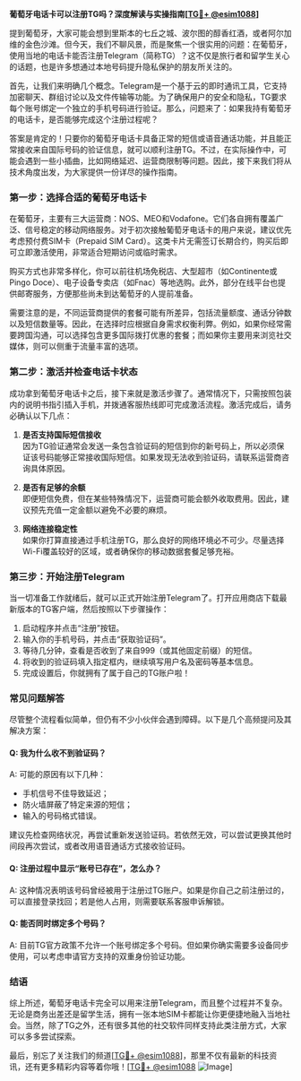 **葡萄牙电话卡可以注册TG吗？深度解读与实操指南[[TG💪+ @esim1088](https://t.me/s/esim1088)]**

提到葡萄牙，大家可能会想到里斯本的七丘之城、波尔图的醇香红酒，或者阿尔加维的金色沙滩。但今天，我们不聊风景，而是聚焦一个很实用的问题：在葡萄牙，使用当地的电话卡能否注册Telegram（简称TG）？这不仅是旅行者和留学生关心的话题，也是许多想通过本地号码提升隐私保护的朋友所关注的。

首先，让我们来明确几个概念。Telegram是一个基于云的即时通讯工具，它支持加密聊天、群组讨论以及文件传输等功能。为了确保用户的安全和隐私，TG要求每个账号绑定一个独立的手机号码进行验证。那么，问题来了：如果我持有葡萄牙的电话卡，是否能够完成这个注册过程呢？

答案是肯定的！只要你的葡萄牙电话卡具备正常的短信或语音通话功能，并且能正常接收来自国际号码的验证信息，就可以顺利注册TG。不过，在实际操作中，可能会遇到一些小插曲，比如网络延迟、运营商限制等问题。因此，接下来我们将从技术角度出发，为大家提供一份详尽的操作指南。

### **第一步：选择合适的葡萄牙电话卡**

在葡萄牙，主要有三大运营商：NOS、MEO和Vodafone。它们各自拥有覆盖广泛、信号稳定的移动网络服务。对于初次接触葡萄牙电话卡的用户来说，建议优先考虑预付费SIM卡（Prepaid SIM Card）。这类卡片无需签订长期合约，购买后即可立即激活使用，非常适合短期访问或临时需求。

购买方式也非常多样化，你可以前往机场免税店、大型超市（如Continente或Pingo Doce）、电子设备专卖店（如Fnac）等地选购。此外，部分在线平台也提供邮寄服务，方便那些尚未到达葡萄牙的人提前准备。

需要注意的是，不同运营商提供的套餐可能有所差异，包括流量额度、通话分钟数以及短信数量等。因此，在选择时应根据自身需求权衡利弊。例如，如果你经常需要跨国沟通，可以选择包含更多国际拨打优惠的套餐；而如果你主要用来浏览社交媒体，则可以侧重于流量丰富的选项。

### **第二步：激活并检查电话卡状态**

成功拿到葡萄牙电话卡之后，接下来就是激活步骤了。通常情况下，只需按照包装内的说明书指引插入手机，并拨通客服热线即可完成激活流程。激活完成后，请务必确认以下几点：

1. **是否支持国际短信接收**  
   因为TG验证通常会发送一条包含验证码的短信到你的新号码上，所以必须保证该号码能够正常接收国际短信。如果发现无法收到验证码，请联系运营商咨询具体原因。

2. **是否有足够的余额**  
   即便短信免费，但在某些特殊情况下，运营商可能会额外收取费用。因此，建议预先充值一定金额以避免不必要的麻烦。

3. **网络连接稳定性**  
   如果你打算直接通过手机注册TG，那么良好的网络环境必不可少。尽量选择Wi-Fi覆盖较好的区域，或者确保你的移动数据套餐足够充裕。

### **第三步：开始注册Telegram**

当一切准备工作就绪后，就可以正式开始注册Telegram了。打开应用商店下载最新版本的TG客户端，然后按照以下步骤操作：

1. 启动程序并点击“注册”按钮。
2. 输入你的手机号码，并点击“获取验证码”。
3. 等待几分钟，查看是否收到了来自999（或其他固定前缀）的短信。
4. 将收到的验证码填入指定框内，继续填写用户名及密码等基本信息。
5. 完成设置后，你就拥有了属于自己的TG账户啦！

### **常见问题解答**

尽管整个流程看似简单，但仍有不少小伙伴会遇到障碍。以下是几个高频提问及其解决方案：

#### Q: 我为什么收不到验证码？
A: 可能的原因有以下几种：
- 手机信号不佳导致延迟；
- 防火墙屏蔽了特定来源的短信；
- 输入的号码格式错误。

建议先检查网络状况，再尝试重新发送验证码。若依然无效，可以尝试更换其他时间段再次尝试，或者改用语音通话方式接收验证码。

#### Q: 注册过程中显示“账号已存在”，怎么办？
A: 这种情况表明该号码曾经被用于注册过TG账户。如果是你自己之前注册过的，可以直接登录找回；若是他人占用，则需要联系客服申诉解锁。

#### Q: 能否同时绑定多个号码？
A: 目前TG官方政策不允许一个账号绑定多个号码。但如果你确实需要多设备同步使用，可以考虑申请官方支持的双重身份验证功能。

### **结语**

综上所述，葡萄牙电话卡完全可以用来注册Telegram，而且整个过程并不复杂。无论是商务出差还是留学生活，拥有一张本地SIM卡都能让你更便捷地融入当地社会。当然，除了TG之外，还有很多其他的社交软件同样支持此类注册方式，大家可以多多尝试探索。

最后，别忘了关注我们的频道[[TG💪+ @esim1088](https://t.me/s/esim1088)]，那里不仅有最新的科技资讯，还有更多精彩内容等着你哦！[[TG💪+ @esim1088](https://t.me/s/esim1088) ![Image](https://i.postimg.cc/4NQfJmqS/Snipaste-2025-05-13-00-14-12.png)]